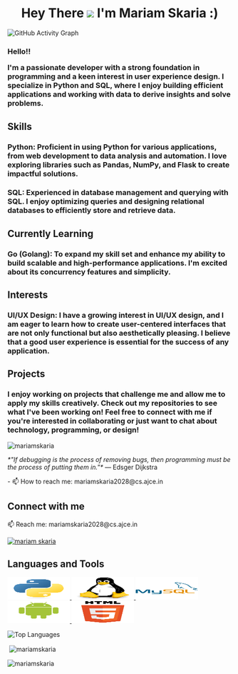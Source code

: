 <h1 align="center">Hey There <img src="https://media.giphy.com/media/hvRJCLFzcasrR4ia7z/giphy.gif" width="25px"> I'm Mariam Skaria :)</h1>
<img src="https://github-readme-activity-graph.vercel.app/graph?username=MariamSkaria&theme=github-compact&height=300" alt="GitHub Activity Graph">
<h3 align="left"><p>Hello!!<p/> I'm a passionate developer with a strong foundation in programming and a keen interest in user experience design. I specialize in Python and SQL, where I enjoy building efficient applications and working with data to derive insights and solve problems. </h3>

<h2><b>Skills</b></h2>
<h3 align="left">Python: Proficient in using Python for various applications, from web development to data analysis and automation. I love exploring libraries such as Pandas, NumPy, and Flask to create impactful solutions. </h3>
<h3 align="left">SQL: Experienced in database management and querying with SQL. I enjoy optimizing queries and designing relational databases to efficiently store and retrieve data. </h3>


<h2><b>Currently Learning</b></h2>
<h3 align="left">Go (Golang): To expand my skill set and enhance my ability to build scalable and high-performance applications. I'm excited about its concurrency features and simplicity. </h3>

<h2><b>Interests</b></h2>
<h3 align="left">UI/UX Design: I have a growing interest in UI/UX design, and I am eager to learn how to create user-centered interfaces that are not only functional but also aesthetically pleasing. I believe that a good user experience is essential for the success of any application.</h3> 

<h2><b>Projects</b></h2>
<h3 align="left">I enjoy working on projects that challenge me and allow me to apply my skills creatively. Check out my repositories to see what I've been working on! Feel free to connect with me if you're interested in collaborating or just want to chat about technology, programming, or design!</h3>

<p align="left"> <img src="https://komarev.com/ghpvc/?username=mariamskaria&label=Profile%20views&color=0e75b6&style=flat" alt="mariamskaria" /> </p>
<p><em>*"If debugging is the process of removing bugs, then programming must be the process of putting them in."*</em> — Edsger Dijkstra </p>
- 📫 How to reach me: mariamskaria2028@cs.ajce.in

<h2><b>Connect with me</b></h2>
📫 Reach me: mariamskaria2028@cs.ajce.in

<p align="left">

<a href="https://www.linkedin.com/in/mariam-skaria/" target="blank"><img align="center" src="https://raw.githubusercontent.com/rahuldkjain/github-profile-readme-generator/master/src/images/icons/Social/linked-in-alt.svg" alt="mariam skaria" height="50" width="140" /></a>
</p>

<h2><b>Languages and Tools</b></h2>
<p align="left"> <a href="https://www.python.org" target="_blank" rel="noreferrer"><img src="https://raw.githubusercontent.com/devicons/devicon/master/icons/python/python-original.svg" alt="python" width="140" height="50"/> </a> <a href="https://www.linux.org/" target="_blank" rel="noreferrer"> <img src="https://raw.githubusercontent.com/devicons/devicon/master/icons/linux/linux-original.svg" alt="linux" width="140" height="50"/> </a> <a href="https://www.mysql.com/" target="_blank" rel="noreferrer"> <img src="https://raw.githubusercontent.com/devicons/devicon/master/icons/mysql/mysql-original-wordmark.svg" alt="mysql" width="140" height="50"/> </a> <a href="https://developer.android.com" target="_blank" rel="noreferrer"> <img src="https://raw.githubusercontent.com/devicons/devicon/master/icons/android/android-original-wordmark.svg" alt="android" width="140" height="50"/> </a><a href="https://www.w3.org/html/" target="_blank" rel="noreferrer"> <img src="https://raw.githubusercontent.com/devicons/devicon/master/icons/html5/html5-original-wordmark.svg" alt="html5" width="140" height="50"/> </a> </p>

<img src="https://github-readme-stats-alpha-snowy-32.vercel.app/api/top-langs/?username=MariamSkaria&theme=transparent&include_all_commits=true&count_private=true&layout=compact&langs_count=10&hide_border=true" alt="Top Languages">
<p>&nbsp;<img align="center" src="https://github-readme-stats.vercel.app/api?username=MariamSkaria&show_icons=true&locale=en&theme=transparent&hide_border=true" alt="mariamskaria" /></p>

<p><img align="center" src="https://github-readme-streak-stats.herokuapp.com/?user=MariamSkaria&show_icons=true&locale=en&theme=transparent" alt="mariamskaria" /></p>
